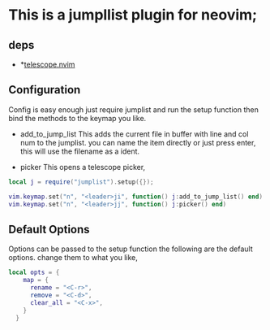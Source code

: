 # This is a jumpllist plugin for neovim;

## deps
- *[telescope.nvim](https://github.com/nvim-telescope/telescope.nvim/tree/master)

## Configuration

Config is easy enough just require jumplist and run the setup function
then bind the methods to the keymap you like.

- add_to_jump_list
    This adds the current file in buffer with line and col num to the jumplist.
    you can name the item directly or just press enter, this will use the filename as a ident.

- picker
    This opens a telescope picker,

```lua
local j = require("jumplist").setup({});

vim.keymap.set("n", "<leader>ji", function() j:add_to_jump_list() end)
vim.keymap.set("n", "<leader>jj", function() j:picker() end)

```

## Default Options

Options can be passed to the setup function 
the following are the default options. change them to what you like,

```lua
local opts = {
    map = {
      rename = "<C-r>",
      remove = "<C-d>",
      clear_all = "<C-x>",
    }
  }

```
